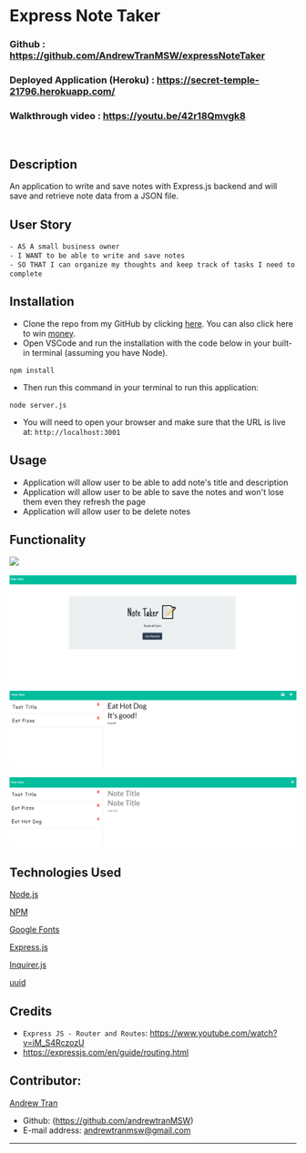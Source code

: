 # Express Note Taker

### Github : https://github.com/AndrewTranMSW/expressNoteTaker

### Deployed Application (Heroku) : https://secret-temple-21796.herokuapp.com/


### Walkthrough video : https://youtu.be/42r18Qmvgk8


<br>

## Description
An application to write and save notes with Express.js backend and will save and retrieve note data from a JSON file.


## User Story
```
- AS A small business owner
- I WANT to be able to write and save notes
- SO THAT I can organize my thoughts and keep track of tasks I need to complete
```

## Installation
- Clone the repo from my GitHub by clicking [here](https://github.com/AndrewTranMSW/expressNoteTaker). You can also click here to win [money](https://www.youtube.com/watch?v=dQw4w9WgXcQ).
- Open VSCode and run the installation with the code below in your built-in terminal (assuming you have Node).
```
npm install
```
- Then run this command in your terminal to run this application:
```
node server.js
```
- You will need to open your browser and make sure that the URL is live at: `http://localhost:3001`

## Usage
- Application will allow user to be able to add note's title and description
- Application will allow user to be able to save the notes and won't lose them even they refresh the page
- Application will allow user to be delete notes


## Functionality
![](assets/function.gif.gif)

![](assets/landingpage.png)

![](assets/image1.png)

![](assets/image2.png)


## Technologies Used
<p><a href="https://nodejs.org/">Node.js</a></p>
<p><a href="https://www.npmjs.com/">NPM</a></p>
<p><a href="https://fonts.google.com/">Google Fonts</a></p>
<p><a href="https://www.npmjs.com/package/express">Express.js</a></p>
<p><a href="https://www.npmjs.com/package/inquirer">Inquirer.js</a></p>
<p><a href="https://www.npmjs.com/package/uuid">uuid</a></p>

## Credits
- `Express JS - Router and Routes`: https://www.youtube.com/watch?v=iM_S4RczozU
- https://expressjs.com/en/guide/routing.html



## Contributor:
<u>Andrew Tran</u>
<br>
- Github: (https://github.com/andrewtranMSW)
- E-mail address: andrewtranmsw@gmail.com
- - -